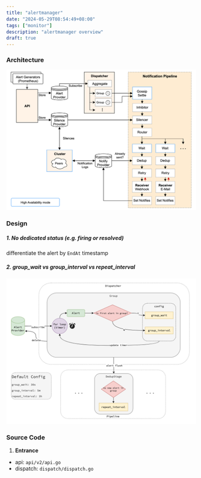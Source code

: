 ```yaml
---
title: "alertmanager"
date: "2024-05-29T08:54:49+08:00"
tags: ["monitor"]
description: "alertmanager overview"
draft: true
---
```


### Architecture
![arch](/images/alertmanager.png)

### Design
##### 1. No dedicated status (e.g. firing or resolved)
differentiate the alert by `EndAt` timestamp
##### 2. group_wait vs group_interval vs repeat_interval
![group](/images/am_group.png)

### Source Code
1. **Entrance**
- api: `api/v2/api.go`
- dispatch: `dispatch/dispatch.go`
